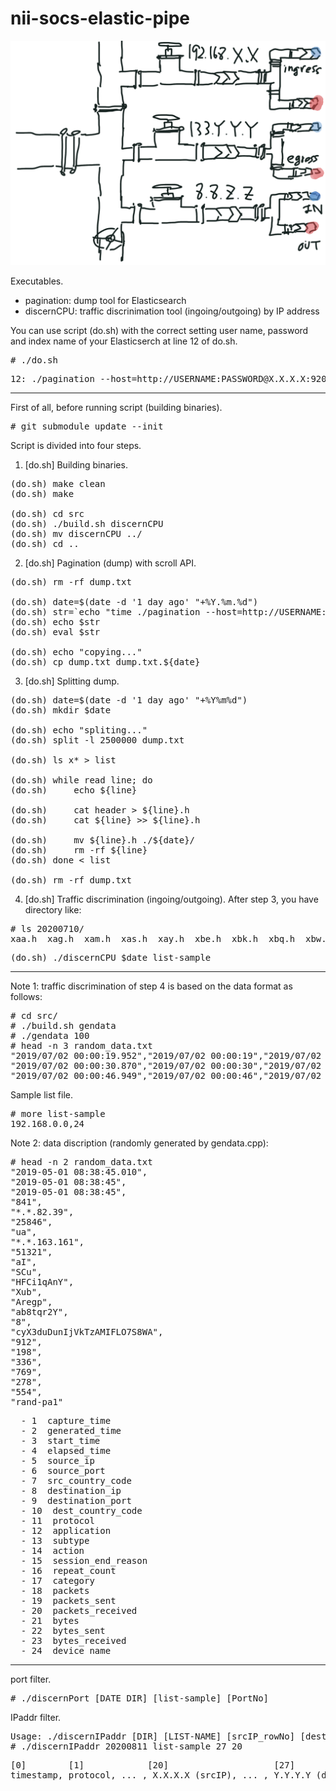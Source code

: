 # nii-socs-elastic-pipe

<img src="191429A7-F6BD-4463-98AF-5DF6583952C9.jpeg">

Executables.
<ul>
<li> pagination: dump tool for Elasticsearch<br>
<li> discernCPU: traffic discrinimation tool (ingoing/outgoing) by IP address<br>
</ul>

You can use script (do.sh) with the correct setting user name, password and index name of your Elasticserch at line 12 of do.sh.
<pre>
# ./do.sh
</pre>

<pre>
12: ./pagination --host=http://USERNAME:PASSWORD@X.X.X.X:9200 --index=INDEX_NAME_"${date}`
</pre>

<hr>

First of all, before running script (building binaries). 
<pre>
# git submodule update --init
</pre>

Script is divided into four steps.

1. [do.sh] Building binaries.

<pre>
(do.sh) make clean
(do.sh) make

(do.sh) cd src
(do.sh) ./build.sh discernCPU 
(do.sh) mv discernCPU ../
(do.sh) cd ..
</pre>

2. [do.sh] Pagination (dump) with scroll API. 

<pre>
(do.sh) rm -rf dump.txt

(do.sh) date=$(date -d '1 day ago' "+%Y.%m.%d")
(do.sh) str=`echo "time ./pagination --host=http://USERNAME:PASSWORD@X.X.X.X:9200 --index=INDEX_NAME_"${date}`
(do.sh) echo $str
(do.sh) eval $str

(do.sh) echo "copying..."
(do.sh) cp dump.txt dump.txt.${date}
</pre>

3. [do.sh] Splitting dump.

<pre>
(do.sh) date=$(date -d '1 day ago' "+%Y%m%d")
(do.sh) mkdir $date

(do.sh) echo "spliting..."
(do.sh) split -l 2500000 dump.txt 

(do.sh) ls x* > list

(do.sh) while read line; do
(do.sh)     echo ${line}

(do.sh)     cat header > ${line}.h
(do.sh)     cat ${line} >> ${line}.h

(do.sh)     mv ${line}.h ./${date}/
(do.sh)     rm -rf ${line}
(do.sh) done < list

(do.sh) rm -rf dump.txt
</pre>

4. [do.sh] Traffic discrimination (ingoing/outgoing).
After step 3, you have directory like: 

<pre>
# ls 20200710/                                                                                                                                                              
xaa.h  xag.h  xam.h  xas.h  xay.h  xbe.h  xbk.h  xbq.h  xbw.h  xcc.h  xci.h  xco.h  xcu.h  xda.h  xdg.h  
</pre>

<pre>
(do.sh) ./discernCPU $date list-sample
</pre>

<hr>

Note 1: traffic discrimination of step 4 is based on the data format as follows:

<pre>
# cd src/
# ./build.sh gendata                                                                                                                                                    
# ./gendata 100
# head -n 3 random_data.txt                                                                                                                                             
"2019/07/02 00:00:19.952","2019/07/02 00:00:19","2019/07/02 00:00:19","841","198.112.80.204","25846","om","205.183.30.17","51321","lT","kFS","XkruUfNU9","mcm","oKEFj","giiOkVuT","8","vwamZWK1vUtsMs2dXAjA2xRCuh","912","198","336","769","278","554","rand-pa1"
"2019/07/02 00:00:30.870","2019/07/02 00:00:30","2019/07/02 00:00:30","478","174.0.245.225","41214","Xc","41.157.209.123","23907","p9","q40","EwkU6WZvo","laf","fM6ZX","90MTO4d6","5","3jBdNEObCi9QT8EUQw0dKhNSaG","953","917","636","718","142","607","rand-pa1"
"2019/07/02 00:00:46.949","2019/07/02 00:00:46","2019/07/02 00:00:46","17","255.8.70.117","15918","bj","223.159.139.187","8994","9n","vUu","Ymp8d7N3u","Rqe","9XREA","g5TvA86Z","8","Km9NlKHruyoB4WDO4Nig2eEhaW","157","401","130","109","999","219","rand-pa1"
</pre>

Sample list file.
<pre>
# more list-sample 
192.168.0.0,24
</pre>

Note 2: data discription (randomly generated by gendata.cpp):

<pre>
# head -n 2 random_data.txt                                                        
"2019-05-01 08:38:45.010",
"2019-05-01 08:38:45",
"2019-05-01 08:38:45",
"841",
"*.*.82.39",
"25846",
"ua",
"*.*.163.161",
"51321",
"aI",
"SCu",
"HFCi1qAnY",
"Xub",
"Aregp",
"ab8tqr2Y",
"8",
"cyX3duDunIjVkTzAMIFLO7S8WA",
"912",
"198",
"336",
"769",
"278",
"554",
"rand-pa1"
</pre>

<pre>
  - 1  capture_time 
  - 2  generated_time
  - 3  start_time
  - 4  elapsed_time
  - 5  source_ip
  - 6  source_port
  - 7  src_country_code
  - 8  destination_ip
  - 9  destination_port
  - 10  dest_country_code
  - 11  protocol
  - 12  application
  - 13  subtype
  - 14  action
  - 15  session_end_reason
  - 16  repeat_count
  - 17  category
  - 18  packets
  - 19  packets_sent
  - 20  packets_received
  - 21  bytes
  - 22  bytes_sent
  - 23  bytes_received
  - 24  device_name
</pre>

<hr>

port filter.
<pre>
# ./discernPort [DATE_DIR] [list-sample] [PortNo]
</pre>

IPaddr filter.
<pre>
Usage: ./discernIPaddr [DIR] [LIST-NAME] [srcIP_rowNo] [destIP_rowNo]  
# ./discernIPaddr 20200811 list-sample 27 20
</pre>

<pre>
[0]        [1]            [20]                    [27]
timestamp, protocol, ... , X.X.X.X (srcIP), ... , Y.Y.Y.Y (destIP)
</pre>